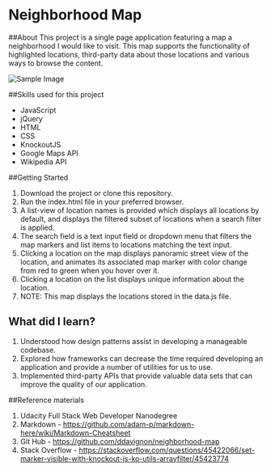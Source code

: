# Neighborhood Map 

##About
This project is a single page application featuring a map a neighborhood I would like to visit. This map supports the functionality of highlighted locations, third-party data about those locations and various ways to browse the content.

![Sample Image]('SampleView.PNG')

##Skills used for this project
* JavaScript
* jQuery
* HTML
* CSS
* KnockoutJS
* Google Maps API
* Wikipedia API

##Getting Started
1. Download the project or clone this repository.
2. Run the index.html file in your preferred browser.
3. A list-view of location names is provided which displays all locations by default, and displays the filtered subset of locations when a search filter is applied.
4. The search field is  a text input field or dropdown menu that filters the map markers and list items to locations matching the text input. 
5. Clicking a location on the map displays panoramic street view of the location, and animates its associated map marker with color change from red to green when you hover over it.
6. Clicking a location on the list displays unique information about the location.
7. NOTE: This map displays the locations stored in the data.js file.

## What did I learn?
1. Understood how design patterns assist in developing a manageable codebase. 
2. Explored how frameworks can decrease the time required developing an application and provide a number of utilities for us to use. 
3. Implemented third-party APIs that provide valuable data sets that can improve the quality of our application.

##Reference materials

1. Udacity Full Stack Web Developer Nanodegree
2. Markdown - https://github.com/adam-p/markdown-here/wiki/Markdown-Cheatsheet
3. Git Hub - https://github.com/ddavignon/neighborhood-map
4. Stack Overflow - https://stackoverflow.com/questions/45422066/set-marker-visible-with-knockout-js-ko-utils-arrayfilter/45423774

